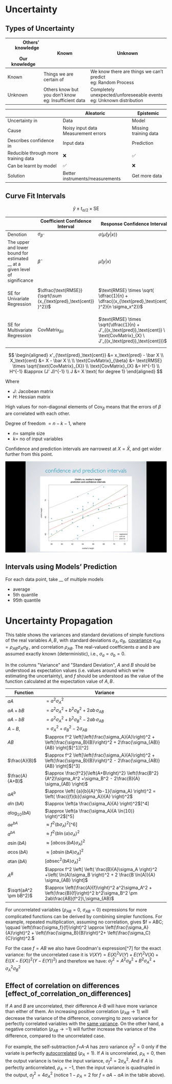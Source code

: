 # Uncertainty

## Types of Uncertainty

| <span style="display:inline-block; text-align:right">Others’ knowledge</span><br /><br />Our knowledge | Known                                                     | Unknown                                                      |
| ------------------------------------------------------------ | --------------------------------------------------------- | ------------------------------------------------------------ |
| Known                                                        | Things we are certain of                                  | We know there are things we can’t predict<br />eg: Random Process |
| Unknown                                                      | Others know but you don’t know<br />eg: Insufficient data | Completely unexpected/unforeseeable events<br />eg: Unknown distribution |

|                                      | Aleatoric                                | Epistemic             |
| ------------------------------------ | ---------------------------------------- | --------------------- |
| Uncertainty in                       | Data                                     | Model                 |
| Cause                                | Noisy input data<br />Measurement errors | Missing training data |
| Describes confidence in              | Input data                               | Prediction            |
| Reducible through more training data | ❌                                        | ✅                     |
| Can be learnt by model               | ✅                                        | ❌                     |
| Solution                             | Better instruments/measurements          | Get more data         |

## Curve Fit Intervals

$$
\hat y \pm t_{\alpha/2} \times \text{SE}
$$

|                                                              | Coefficient Confidence Interval                              | Response Confidence Interval                                 | Response Prediction Interval                                 |
| ------------------------------------------------------------ | ------------------------------------------------------------ | ------------------------------------------------------------ | ------------------------------------------------------------ |
| Denotion                                                     | $\sigma_{\hat \beta}$                                        | $\sigma\Big(\hat \mu(y \vert x) \Big)$                       | $\sigma\Big( \hat y \vert x \Big)$                           |
| The upper and lower bound for estimated __ at a given level of significance | $\hat \beta$                                                 | $\hat \mu(y \vert x)$                                        | $\hat y \vert x$                                             |
| SE for Univariate Regression                                 | $\dfrac{\text{RMSE}}{\sqrt{\sum (x_{\text{pred}_\text{cent}} )^2}}$ | $\text{RMSE} \times \sqrt{ \dfrac{1}{n} + \dfrac{(x_{\text{pred}_\text{cent}} )^2}{n \sigma_x^2}}$ | $\text{RMSE}  \times \sqrt{ \textcolor{hotpink}{1 +} \dfrac{1}{n} + \dfrac{(x_{\text{pred}_\text{cent}})^2}{n \sigma_x^2}}$ |
| SE for Multivariate Regression                               | ${\text{CovMatrix}_\beta}_{ii}$                              | $\text{RMSE} \times \sqrt{\dfrac{1}{n} + J'_{{x_\text{pred}}_\text{cent}} \ \text{CovMatrix}_{X} \ J'_{{x_\text{pred}}_\text{cent}}}$ | $\text{RMSE} \times \sqrt{\textcolor{hotpink}{1+} \dfrac{1}{n} + x'_{\text{pred}_\text{cent}} \ \text{CovMatrix}_{X} \ x_{\text{pred}_\text{cent}}}$ |

$$
\begin{aligned}
x'_{\text{pred}_\text{cent}} &= x_\text{pred} - \bar X \\
X_\text{cent} &= X - \bar X \\
\\
\text{CovMatrix}_{\beta} &= \text{RMSE} \times \sqrt{\text{CovMatrix}_{X}} \\
\text{CovMatrix}_{X} &= H^{-1} \\
H^{-1} &\approx (J' J)^{-1} \\
J &= X \text{ for degree 1}
\end{aligned}
$$

Where

- $J$: Jacobean matrix
- $H$: Hessian matrix

High values for non-diagonal elements of $\text{Cov}_\beta$ means that the errors of $\beta$ are correlated with each other.

Degree of freedom $= n - k - 1$, where

- $n =$ sample size
- $k=$ no of input variables

Confidence and prediction intervals are narrowest at $X = \bar X$, and get wider further from this point.

![image-20231129140943148](./assets/image-20231129140943148.png)

## Intervals using Models’ Prediction

For each data point, take __ of multiple models

- average
- 5th quantile
- 95th quantile

# Uncertainty Propagation

This table shows the variances and standard deviations of simple
functions of the real variables $A,B\!$, with standard deviations
$\sigma_A, \sigma_B,\,$
[covariance](Covariance_and_correlation "wikilink")
$\sigma_{AB}=\rho_{AB}\sigma_A\sigma_B\,$, and correlation $\rho_{AB}$.
The real-valued coefficients $a$ and $b$ are assumed exactly known
(deterministic), i.e., $\sigma_a = \sigma_b = 0$.

In the columns "Variance" and "Standard Deviation", *A* and *B* should
be understood as expectation values (i.e. values around which we're
estimating the uncertainty), and $f$ should be understood as the value
of the function calculated at the expectation value of $A,B\!$.

| Function                    | Variance                                                     |
| --------------------------- | ------------------------------------------------------------ |
| $aA$                        | $= a^2\sigma_A^2$                                            |
| $aA + bB$                   | $= a^2\sigma_A^2 + b^2\sigma_B^2 + 2ab\,\sigma_{AB}$         |
| $aA - bB$                   | $= a^2\sigma_A^2 + b^2\sigma_B^2 - 2ab\,\sigma_{AB}$         |
| $A - B,$                    | $= \sigma_A^2 + \sigma_B^2 - 2\sigma_{AB}$                   |
| $AB$                        | $\approx f^2 \left[\left(\frac{\sigma_A}{A}\right)^2 + \left(\frac{\sigma_B}{B}\right)^2 + 2\frac{\sigma_{AB}}{AB} \right]$[^1][^2] |
| $\frac{A}{B}$               | $\approx f^2 \left[\left(\frac{\sigma_A}{A}\right)^2 + \left(\frac{\sigma_B}{B}\right)^2 - 2\frac{\sigma_{AB}}{AB} \right]$[^3] |
| $\frac{A}{A+B}$             | $\approx \frac{f^2}{\left(A+B\right)^2} \left(\frac{B^2}{A^2}\sigma_A^2  +\sigma_B^2 - 2\frac{B}{A} \sigma_{AB} \right)$ |
| $a A^{b}$                   | $\approx \left( {a}{b}{A}^{b-1}{\sigma_A} \right)^2 = \left( \frac{{f}{b}{\sigma_A}}{A} \right)^2$ |
| $a \ln(bA)$                 | $\approx \left(a \frac{\sigma_A}{A} \right)^2$[^4]           |
| $a \log_{10}(bA)$           | $\approx \left(a \frac{\sigma_A}{A \ln(10)} \right)^2$[^5]   |
| $a e^{bA}$                  | $\approx f^2 \left( b\sigma_A \right)^2$[^6]                 |
| $a^{bA}$                    | $\approx f^2 (b\ln(a)\sigma_A)^2$                            |
| $a \sin(bA)$                | $\approx \left[ a b \cos(b A) \sigma_A \right]^2$            |
| $a \cos \left( b A \right)$ | $\approx \left[ a b \sin(b A) \sigma_A \right]^2$            |
| $a \tan \left( b A \right)$ | $\left[ a b \sec^2(b A) \sigma_A \right]^2$                  |
| $A^B$                       | $\approx f^2 \left[ \left( \frac{B}{A}\sigma_A \right)^2 +\left( \ln(A)\sigma_B \right)^2 + 2 \frac{B \ln(A)}{A} \sigma_{AB} \right]$ |
| $\sqrt{aA^2 \pm bB^2}$      | $\approx \left(\frac{A}{f}\right)^2 a^2\sigma_A^2 + \left(\frac{B}{f}\right)^2 b^2\sigma_B^2 \pm 2ab\frac{AB}{f^2}\,\sigma_{AB}$ |

For uncorrelated variables ($\rho_{AB}=0$, $\sigma_{AB}=0$) expressions
for more complicated functions can be derived by combining simpler
functions. For example, repeated multiplication, assuming no
correlation, gives
$f = ABC; \qquad \left(\frac{\sigma_f}{f}\right)^2 \approx \left(\frac{\sigma_A}{A}\right)^2 + \left(\frac{\sigma_B}{B}\right)^2+ \left(\frac{\sigma_C}{C}\right)^2.$

For the case $f = AB$ we also have Goodman's expression[^7] for the
exact variance: for the uncorrelated case it is
$V(XY)= E(X)^2 V(Y) + E(Y)^2 V(X) + E((X-E(X))^2 (Y-E(Y))^2)$ and
therefore we have:
$\sigma_f^2 = A^2\sigma_B^2 + B^2\sigma_A^2 +  \sigma_A^2\sigma_B^2$

## Effect of correlation on differences [effect_of_correlation_on_differences]

If *A* and *B* are uncorrelated, their difference *A-B* will have more
variance than either of them. An increasing positive correlation
($\rho_{AB}\to 1$) will decrease the variance of the difference,
converging to zero variance for perfectly correlated variables with the
[same variance](homoscedastic "wikilink"). On the other hand, a negative
correlation ($\rho_{AB}\to -1$) will further increase the variance of
the difference, compared to the uncorrelated case.

For example, the self-subtraction *f=A-A* has zero variance
$\sigma_f^2=0$ only if the variate is perfectly
[autocorrelated](autocorrelation "wikilink") ($\rho_A=1$). If *A* is
uncorrelated, $\rho_A=0$, then the output variance is twice the input
variance, $\sigma_f^2=2\sigma^2_A$. And if *A* is perfectly
anticorrelated, $\rho_A=-1$, then the input variance is quadrupled in
the output, $\sigma_f^2=4\sigma^2_A$ (notice $1-\rho_A=2$ for *f* = *aA*
− *aA* in the table above).